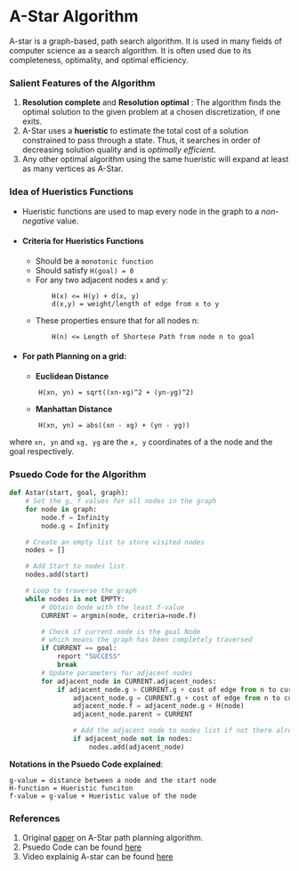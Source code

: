 # A-Star Algorithm
A-star is a graph-based, path search algorithm. It is used in many fields of computer science as a search algorithm. It is often used due to its completeness, optimality, and optimal efficiency.
### Salient Features of the Algorithm
1. **Resolution complete** and **Resolution optimal** : The algorithm finds the optimal solution to the given problem at a chosen discretization, if one exits.
2. A-Star uses a **hueristic** to estimate the total cost of a solution constrained to pass through a state. Thus, it searches in order of decreasing solution quality and is *optimally efficient*.
3. Any other optimal algorithm using the same hueristic will expand at least as many vertices as A-Star.
### Idea of Hueristics Functions
- Hueristic functions are used to map every node in the graph to a *non-negative* value.
- #### Criteria for Hueristics Functions
    - Should be a `monotonic function`
    - Should satisfy ```H(goal) = 0```
    - For any two adjacent nodes `x` and `y`:
        ```
            H(x) <= H(y) + d(x, y)
            d(x,y) = weight/length of edge from x to y
        ```
    - These properties ensure that for all nodes n:
        ```
            H(n) <= Length of Shortese Path from node n to goal
        ```
- #### For path Planning on a grid:
    - **Euclidean Distance**
    ```
        H(xn, yn) = sqrt((xn-xg)^2 + (yn-yg)^2)
    ```
    - **Manhattan Distance**
    ```
        H(xn, yn) = abs((xn - xg) + (yn - yg))
    ```
where `xn, yn` and `xg, yg` are the `x, y` coordinates of a the node and the goal respectively.
### Psuedo Code for the Algorithm
```python
def Astar(start, goal, graph):
    # Set the g, f values for all nodes in the graph
    for node in graph:
        node.f = Infinity
        node.g = Infinity

    # Create an empty list to store visited nodes
    nodes = []

    # Add Start to nodes list
    nodes.add(start)

    # Loop to traverse the graph
    while nodes is not EMPTY:
        # Obtain bode with the least f-value
        CURRENT = argmin(node, criteria=node.f)

        # Check if current node is the goal Node
        # which means the graph has been completely traversed
        if CURRENT == goal:
            report "SUCCESS"
            break
        # Update parameters for adjacent nodes
        for adjacent_node in CURRENT.adjacent_nodes:
            if adjacent_node.g > CURRENT.g + cost of edge from n to current:
                adjacent_node.g = CURRENT.g + cost of edge from n to current
                adjacent_node.f = adjacent_node.g + H(node)
                adjacent_node.parent = CURRENT

                # Add the adjacent node to nodes list if not there already
                if adjacent_node not in nodes:
                    nodes.add(adjacent_node)
```
**Notations in the Psuedo Code explained**:
```
g-value = distance between a node and the start node
H-function = Hueristic funciton
f-value = g-value + Hueristic value of the node
```

### References
1. Original [paper](https://ieeexplore.ieee.org/document/4082128) on A-Star path planning algorithm.
2. Psuedo Code can be found [here](https://mat.uab.cat/~alseda/MasterOpt/AStar-Algorithm.pdf)
3. Video explainig A-star can be found [here](https://www.youtube.com/watch?v=5n8OtzqVOyg)
